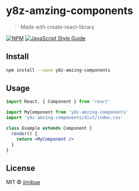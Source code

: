 # y8z-amzing-components

> Made with create-react-library

[![NPM](https://img.shields.io/npm/v/y8z-amzing-components.svg)](https://www.npmjs.com/package/y8z-amzing-components) [![JavaScript Style Guide](https://img.shields.io/badge/code_style-standard-brightgreen.svg)](https://standardjs.com)

## Install

```bash
npm install --save y8z-amzing-components
```

## Usage

```jsx
import React, { Component } from 'react'

import MyComponent from 'y8z-amzing-components'
import 'y8z-amzing-components/dist/index.css'

class Example extends Component {
  render() {
    return <MyComponent />
  }
}
```

## License

MIT © [jimibue](https://github.com/jimibue)
